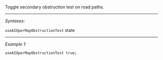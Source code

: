 Toggle secondary obstruction test on road paths.


---
*Syntaxes:*

`useAIOperMapObstructionTest` state

---
*Example 1:*

```sqf
useAIOperMapObstructionTest true;
```